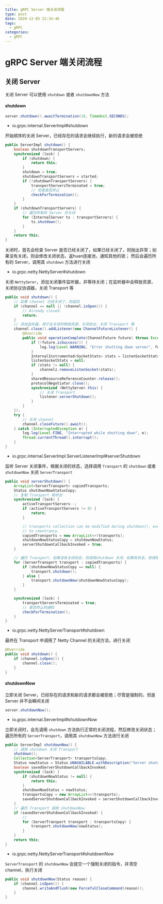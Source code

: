 ```yaml
---
title: gRPC Server 端关闭流程
type: post
date: 2020-12-05 22:34:46
tags:
  - gRPC
categories:
  - gRPC
---
```


# gRPC Server 端关闭流程

## 关闭 Server

关闭 Server 可以使用 `shutdown` 或者 `shutdownNow` 方法

#### shutdown

```java
server.shutdown().awaitTermination(10, TimeUnit.SECONDS);
```

- io.grpc.internal.ServerImpl#shutdown

开始顺序的关闭 Server，已经存在的请求会继续执行，新的请求会被拒绝

```java
public ServerImpl shutdown() {
    boolean shutdownTransportServers;
    synchronized (lock) {
        if (shutdown) {
            return this;
        }
        shutdown = true;
        shutdownTransportServers = started;
        if (!shutdownTransportServers) {
            transportServersTerminated = true;
            // 检查是否终止
            checkForTermination();
        }
    }
    if (shutdownTransportServers) {
        // 遍历所有的 Server 并关闭
        for (InternalServer ts : transportServers) {
            ts.shutdown();
        }
    }
    return this;
}
```

关闭时，首先会检查 Server 是否已经关闭了，如果已经关闭了，则抛出异常；如果没有关闭，则会修改关闭状态，返huan连接池，通知其他的锁；
然后会遍历所有的 Server，调用其 `shutdown` 方法进行关闭

- io.grpc.netty.NettyServer#shutdown

关闭 `NettySerer`，添加关闭事件监听器，并等待关闭；在监听器中会释放资源，关闭协议协调器，关闭 Transport 等

```java
public void shutdown() {
    // 如果 channel 已经关闭了，则返回
    if (channel == null || !channel.isOpen()) {
        // Already closed.
        return;
    }
    // 添加监听器，用于在关闭时释放资源，关闭协议，关闭 Transport 等
    channel.close().addListener(new ChannelFutureListener() {
        @Override
        public void operationComplete(ChannelFuture future) throws Exception {
            if (!future.isSuccess()) {
                log.log(Level.WARNING, "Error shutting down server", future.cause());
            }
            InternalInstrumented<SocketStats> stats = listenSocketStats;
            listenSocketStats = null;
            if (stats != null) {
                channelz.removeListenSocket(stats);
            }
            sharedResourceReferenceCounter.release();
            protocolNegotiator.close();
            synchronized (NettyServer.this) {
                // 关闭 Transport
                listener.serverShutdown();
            }
        }
    });
    try {
        // 关闭 channel
        channel.closeFuture().await();
    } catch (InterruptedException e) {
        log.log(Level.FINE, "Interrupted while shutting down", e);
        Thread.currentThread().interrupt();
    }
}
```

- io.grpc.internal.ServerImpl.ServerListenerImpl#serverShutdown

监听 Server 关闭事件，根据关闭的状态，选择调用 `Transport` 的 `shutdown` 或者 `shutdownNow` 关闭 `ServerTransport`

```java
public void serverShutdown() {
    ArrayList<ServerTransport> copiedTransports;
    Status shutdownNowStatusCopy;
    // 复制 Transport 和状态
    synchronized (lock) {
        activeTransportServers--;
        if (activeTransportServers != 0) {
            return;
        }

        // transports collection can be modified during shutdown(), even if we hold the lock, due
        // to reentrancy.
        copiedTransports = new ArrayList<>(transports);
        shutdownNowStatusCopy = shutdownNowStatus;
        serverShutdownCallbackInvoked = true;
    }

    // 遍历 Transport，如果没有关闭状态，则调用shutdown 关闭，如果有状态，则调用 shutdownNow 立即关闭
    for (ServerTransport transport : copiedTransports) {
        if (shutdownNowStatusCopy == null) {
            transport.shutdown();
        } else {
            transport.shutdownNow(shutdownNowStatusCopy);
        }
    }

    synchronized (lock) {
        transportServersTerminated = true;
        // 是否终止的通知
        checkForTermination();
    }
}
```

- io.grpc.netty.NettyServerTransport#shutdown

最终在 Transport 中调用了 Netty Channel 的关闭方法，进行关闭

```java
@Override
public void shutdown() {
    if (channel.isOpen()) {
        channel.close();
    }
}
```

#### shutdownNow

立即关闭 Server，已经存在的请求和新的请求都会被拒绝；尽管是强制的，但是 Server 并不会瞬间关闭

```java
server.shutdownNow();
```

- io.grpc.internal.ServerImpl#shutdownNow

立即关闭时，会先调用 `shutdown` 方法执行正常的关闭流程，然后修改关闭状态；遍历所有的 `ServerTransport`，调用其 `shutdownNow` 方法进行关闭

```java
public ServerImpl shutdownNow() {
    // 调用 shutdown 关闭 Transport
    shutdown();
    Collection<ServerTransport> transportsCopy;
    Status nowStatus = Status.UNAVAILABLE.withDescription("Server shutdownNow invoked");
    boolean savedServerShutdownCallbackInvoked;
    synchronized (lock) {
        if (shutdownNowStatus != null) {
            return this;
        }
        shutdownNowStatus = nowStatus;
        transportsCopy = new ArrayList<>(transports);
        savedServerShutdownCallbackInvoked = serverShutdownCallbackInvoked;
    }
    // 遍历 Transport 调用 shutdownNow
    if (savedServerShutdownCallbackInvoked) {
        //
        for (ServerTransport transport : transportsCopy) {
            transport.shutdownNow(nowStatus);
        }
    }
    return this;
}
```

- io.grpc.netty.NettyServerTransport#shutdownNow

`ServerTransport` 的 `shutdownNow` 会提交一个强制关闭的指令，并清空 channel，执行关闭

```java
public void shutdownNow(Status reason) {
    if (channel.isOpen()) {
        channel.writeAndFlush(new ForcefulCloseCommand(reason));
    }
}
```
